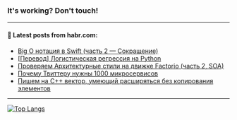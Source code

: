 ### It's working? Don't touch!

---
<!--
#### 🛠️ Technical stack:

![C++](https://img.shields.io/badge/C++-informational?logo=c%2B%2B&style=flat&logoColor=white&color=9C033A)
![Java](https://img.shields.io/badge/Java-informational?logo=java&style=flat&logoColor=white&color=007396)
![Kotlin](https://img.shields.io/badge/Kotlin-informational?logo=Kotlin&style=flat&logoColor=white&color=0095D5)
![JS](https://img.shields.io/badge/JS-informational?logo=javaScript&style=flat&logoColor=black&color=F7Df1E) <br>
![HTML5](https://img.shields.io/badge/HTML5-informational?logo=html5&style=flat&logoColor=white&color=E34F26)
![CSS3](https://img.shields.io/badge/CSS3-informational?logo=css3&style=flat&logoColor=white&color=157286)
![Sass](https://img.shields.io/badge/Saas-informational?logo=sass&style=flat&logoColor=white&color=hotpink)
![PHP](https://img.shields.io/badge/PHP-informational?logo=php&style=flat&logoColor=white&color=777BB4) <br>
![WebPAck](https://img.shields.io/badge/WebPack-informational?logo=webPack&style=flat&logoColor=white&color=FF6F00)
![Bootstrap](https://img.shields.io/badge/Bootstrap-informational?logo=Bootstrap&style=flat&logoColor=white&color=7952B3)
![MySQL](https://img.shields.io/badge/MySQL-informational?logo=MySQL&style=flat&logoColor=white&color=00f) <br>
![NodeJS](https://img.shields.io/badge/NodeJS-informational?logo=node.js&style=flat&logoColor=white&color=43853D)
![Spring](https://img.shields.io/badge/Spring-informational?logo=Spring&style=flat&logoColor=white&color=0A9EDC)
![Angular](https://img.shields.io/badge/Vue-informational?logo=vue.js&style=flat&logoColor=white&color=red)
![Git](https://img.shields.io/badge/Git-informational?logo=git&style=flat&logoColor=white&color=darkorange)

___
-->

#### 💬 Latest posts from habr.com:

<!-- BLOG-POST-LIST:START -->
- [Big O нотация в Swift &lpar;часть 2 — Сокращение&rpar;](https://habr.com/ru/post/701822/?utm_source=habrahabr&utm_medium=rss&utm_campaign=701822)
- [[Перевод] Логистическая регрессия на Python](https://habr.com/ru/post/701530/?utm_source=habrahabr&utm_medium=rss&utm_campaign=701530)
- [Проверяем Архитектурные стили на движке Factorio &lpar;часть 2, SOA&rpar;](https://habr.com/ru/post/701796/?utm_source=habrahabr&utm_medium=rss&utm_campaign=701796)
- [Почему Твиттеру нужны 1000 микросервисов](https://habr.com/ru/post/701788/?utm_source=habrahabr&utm_medium=rss&utm_campaign=701788)
- [Пишем на С++ вектор, умеющий расширяться без копирования элементов](https://habr.com/ru/post/701784/?utm_source=habrahabr&utm_medium=rss&utm_campaign=701784)
<!-- BLOG-POST-LIST:END -->

---

[![Top Langs](https://github-readme-stats.vercel.app/api/top-langs/?username=zloylis&layout=compact&hide_border=true&theme=dracula)](https://github.com/zloylis)
